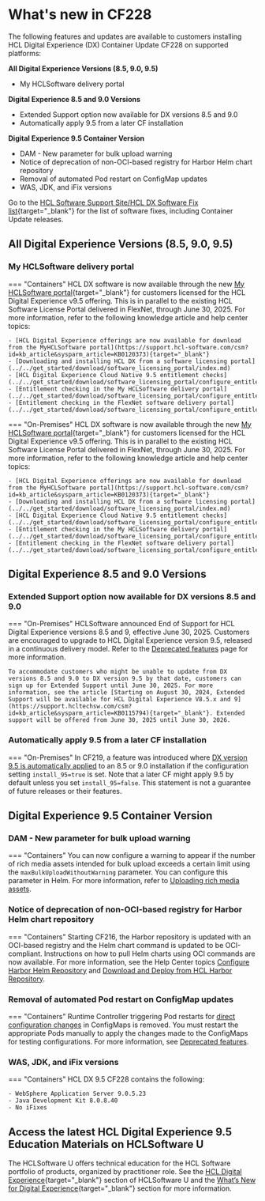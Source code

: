 # What's new in CF228

The following features and updates are available to customers installing HCL Digital Experience (DX) Container Update CF228 on supported platforms:

**All Digital Experience Versions (8.5, 9.0, 9.5)**

- My HCLSoftware delivery portal

**Digital Experience 8.5 and 9.0 Versions**

- Extended Support option now available for DX versions 8.5 and 9.0
- Automatically apply 9.5 from a later CF installation

**Digital Experience 9.5 Container Version**

- DAM - New parameter for bulk upload warning
- Notice of deprecation of non-OCI-based registry for Harbor Helm chart repository
- Removal of automated Pod restart on ConfigMap updates
- WAS, JDK, and iFix versions

Go to the [HCL Software Support Site/HCL DX Software Fix list](https://support.hcltechsw.com/csm?id=kb_article&sysparm_article=KB0013939&sys_kb_id=519ebc84db1c341055f38d6d13961959){target="_blank"} for the list of software fixes, including Container Update releases.

## All Digital Experience Versions (8.5, 9.0, 9.5)

### My HCLSoftware delivery portal

=== "Containers"
    HCL DX software is now available through the new [My HCLSoftware portal](https://my.hcltechsw.com/){target="_blank"} for customers licensed for the HCL Digital Experience v9.5 offering. This is in parallel to the existing HCL Software License Portal delivered in FlexNet, through June 30, 2025. For more information, refer to the following knowledge article and help center topics:

    - [HCL Digital Experience offerings are now available for download from the MyHCLSoftware portal](https://support.hcl-software.com/csm?id=kb_article&sysparm_article=KB0120373){target="_blank"}
    - [Downloading and installing HCL DX from a software licensing portal](../../get_started/download/software_licensing_portal/index.md)
    - [HCL Digital Experience Cloud Native 9.5 entitlement checks](../../get_started/download/software_licensing_portal/configure_entitlement_checks/index.md)
    - [Entitlement checking in the My HCLSoftware delivery portal](../../get_started/download/software_licensing_portal/configure_entitlement_checks/mhs_license_and_delivery.md)
    - [Entitlement checking in the FlexNet software delivery portal](../../get_started/download/software_licensing_portal/configure_entitlement_checks/flexnet_license_and_delivery.md)

=== "On-Premises"
    HCL DX software is now available through the new [My HCLSoftware portal](https://my.hcltechsw.com/){target="_blank"} for customers licensed for the HCL Digital Experience v9.5 offering. This is in parallel to the existing HCL Software License Portal delivered in FlexNet, through June 30, 2025. For more information, refer to the following knowledge article and help center topics:

    - [HCL Digital Experience offerings are now available for download from the MyHCLSoftware portal](https://support.hcl-software.com/csm?id=kb_article&sysparm_article=KB0120373){target="_blank"}
    - [Downloading and installing HCL DX from a software licensing portal](../../get_started/download/software_licensing_portal/index.md)
    - [HCL Digital Experience Cloud Native 9.5 entitlement checks](../../get_started/download/software_licensing_portal/configure_entitlement_checks/index.md)
    - [Entitlement checking in the My HCLSoftware delivery portal](../../get_started/download/software_licensing_portal/configure_entitlement_checks/mhs_license_and_delivery.md)
    - [Entitlement checking in the FlexNet software delivery portal](../../get_started/download/software_licensing_portal/configure_entitlement_checks/flexnet_license_and_delivery.md)

## Digital Experience 8.5 and 9.0 Versions

### Extended Support option now available for DX versions 8.5 and 9.0

=== "On-Premises"
    HCLSoftware announced End of Support for HCL Digital Experience versions 8.5 and 9, effective June 30, 2025. Customers are encouraged to upgrade to HCL Digital Experience version 9.5, released in a continuous delivery model. Refer to the [Deprecated features](../deprecated_features.md) page for more information.

    To accommodate customers who might be unable to update from DX versions 8.5 and 9.0 to DX version 9.5 by that date, customers can sign up for Extended Support until June 30, 2025. For more information, see the article [Starting on August 30, 2024, Extended Support will be available for HCL Digital Experience V8.5.x and 9](https://support.hcltechsw.com/csm?id=kb_article&sysparm_article=KB0115794){target="_blank"}. Extended support will be offered from June 30, 2025 until June 30, 2026.
    
### Automatically apply 9.5 from a later CF installation

=== "On-Premises"
    In CF219, a feature was introduced where [DX version 9.5 is automatically applied](../../deployment/install/traditional/cf_install/index.md) to an 8.5 or 9.0 installation if the configuration setting `install_95=true` is set. Note that a later CF might apply 9.5 by default unless you set `install_95=false`. This statement is not a guarantee of future releases or their features.

## Digital Experience 9.5 Container Version

### DAM - New parameter for bulk upload warning

=== "Containers"
    You can now configure a warning to appear if the number of rich media assets intended for bulk upload exceeds a certain limit using the `maxBulkUploadWithoutWarning` parameter. You can configure this parameter in Helm. For more information, refer to [Uploading rich media assets](../../manage_content/digital_assets/usage/managing_dam/upload_rich_media_assets.md).

### Notice of deprecation of non-OCI-based registry for Harbor Helm chart repository

=== "Containers"
    Starting CF216, the Harbor repository is updated with an OCI-based registry and the Helm chart command is updated to be OCI-compliant. Instructions on how to pull Helm charts using OCI commands are now available. For more information, see the Help Center topics [Configure Harbor Helm Repository](../../deployment/install/container/helm_deployment/preparation/get_the_code/configure_harbor_helm_repo.md) and [Download and Deploy from HCL Harbor Repository](../../get_started/download/harbor_container_registry.md).

### Removal of automated Pod restart on ConfigMap updates

=== "Containers"
    Runtime Controller triggering Pod restarts for [direct configuration changes](../../deployment/manage/container_configuration/index.md#rollout-of-configuration-changes) in ConfigMaps is removed. You must restart the appropriate Pods manually to apply the changes made to the ConfigMaps for testing configurations. For more information, see [Deprecated features](../deprecated_features.md).

### WAS, JDK, and iFix versions

=== "Containers"
    HCL DX 9.5 CF228 contains the following:

    - WebSphere Application Server 9.0.5.23
    - Java Development Kit 8.0.8.40
    - No iFixes

## Access the latest HCL Digital Experience 9.5 Education Materials on HCLSoftware U

The HCLSoftware U offers technical education for the HCL Software portfolio of products, organized by practitioner role. See the [HCL Digital Experience](https://hclsoftwareu.hcltechsw.com/hcl-dx){target="_blank"} section of HCLSoftware U and the [What’s New for Digital Experience](https://hclsoftwareu.hcltechsw.com/courses?search=eyJjYXQiOiI1NSIsInRpdGxlIjoiIiwiZmlsdGVyIjoiIn0=){target="_blank"} section for more information.
